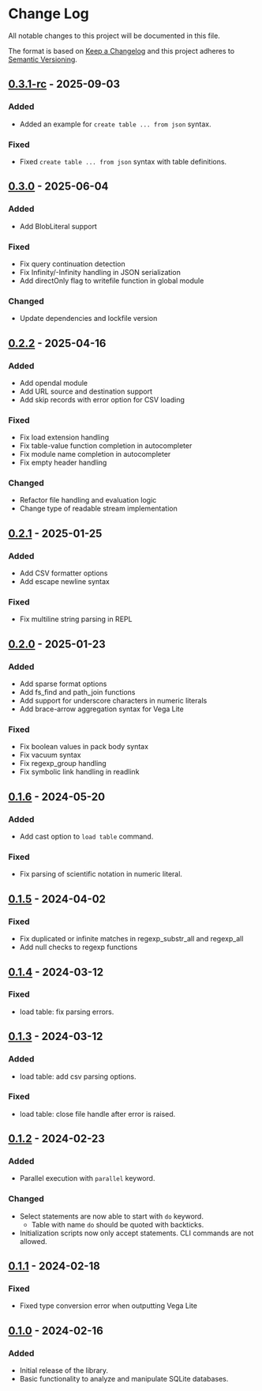 # Change Log

All notable changes to this project will be documented in this file.

The format is based on [Keep a Changelog](http://keepachangelog.com/)
and this project adheres to [Semantic Versioning](http://semver.org/).

## [0.3.1-rc](https://github.com/mandel59/erq/compare/v0.3.0...v0.3.1-rc) - 2025-09-03

### Added
- Added an example for `create table ... from json` syntax.

### Fixed
- Fixed `create table ... from json` syntax with table definitions.

## [0.3.0](https://github.com/mandel59/erq/compare/v0.2.2...v0.3.0) - 2025-06-04

### Added

- Add BlobLiteral support

### Fixed

- Fix query continuation detection
- Fix Infinity/-Infinity handling in JSON serialization
- Add directOnly flag to writefile function in global module

### Changed

- Update dependencies and lockfile version

## [0.2.2](https://github.com/mandel59/erq/compare/v0.2.1...v0.2.2) - 2025-04-16

### Added

- Add opendal module
- Add URL source and destination support
- Add skip records with error option for CSV loading

### Fixed

- Fix load extension handling
- Fix table-value function completion in autocompleter
- Fix module name completion in autocompleter
- Fix empty header handling

### Changed

- Refactor file handling and evaluation logic
- Change type of readable stream implementation

## [0.2.1](https://github.com/mandel59/erq/compare/v0.2.0...v0.2.1) - 2025-01-25

### Added

- Add CSV formatter options
- Add escape newline syntax

### Fixed

- Fix multiline string parsing in REPL

## [0.2.0](https://github.com/mandel59/erq/compare/v0.1.6...v0.2.0) - 2025-01-23

### Added

- Add sparse format options
- Add fs_find and path_join functions
- Add support for underscore characters in numeric literals
- Add brace-arrow aggregation syntax for Vega Lite

### Fixed

- Fix boolean values in pack body syntax
- Fix vacuum syntax
- Fix regexp_group handling
- Fix symbolic link handling in readlink

## [0.1.6](https://github.com/mandel59/erq/compare/v0.1.5...v0.1.6) - 2024-05-20

### Added

- Add cast option to `load table` command.

### Fixed

- Fix parsing of scientific notation in numeric literal.

## [0.1.5](https://github.com/mandel59/erq/compare/v0.1.4...v0.1.5) - 2024-04-02

### Fixed

- Fix duplicated or infinite matches in regexp_substr_all and regexp_all
- Add null checks to regexp functions

## [0.1.4](https://github.com/mandel59/erq/compare/v0.1.3...v0.1.4) - 2024-03-12

### Fixed

- load table: fix parsing errors.

## [0.1.3](https://github.com/mandel59/erq/compare/v0.1.2...v0.1.3) - 2024-03-12

### Added

- load table: add csv parsing options.

### Fixed

- load table: close file handle after error is raised.

## [0.1.2](https://github.com/mandel59/erq/compare/v0.1.1...v0.1.2) - 2024-02-23

### Added

- Parallel execution with `parallel` keyword.

### Changed

- Select statements are now able to start with `do` keyword.
  - Table with name `do` should be quoted with backticks.
- Initialization scripts now only accept statements. CLI commands are not allowed.

## [0.1.1](https://github.com/mandel59/erq/compare/v0.1.0...v0.1.1) - 2024-02-18

### Fixed

- Fixed type conversion error when outputting Vega Lite

## [0.1.0](https://github.com/mandel59/erq/releases/tag/v0.1.0) - 2024-02-16

### Added

- Initial release of the library.
- Basic functionality to analyze and manipulate SQLite databases.
